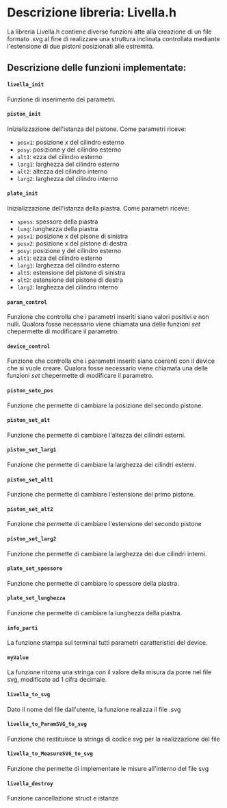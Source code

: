 # Descrizione libreria: Livella.h

La libreria Livella.h contiene diverse funzioni atte alla creazione di un file formato .svg al fine di realizzare una struttura inclinata controllata mediante l'estensione di due pistoni posizionati alle estremità.

## Descrizione delle funzioni implementate:


#### `livella_init`
Funzione di inserimento dei parametri.


#### `piston_init`
Inizializzazione dell'istanza del pistone. Come parametri riceve:
* `posx1`: posizione x del cilindro esterno
* `posy`: posizione y del cilindro esterno
* `alt1`: ezza del cilindro esterno
* `larg1`: larghezza del cilindro esterno
* `alt2`: altezza del cilindro interno
* `larg2`: larghezza del cilindro interno


#### `plate_init`
Inizializzazione dell'istanza della piastra. Come parametri riceve:
* `spess`: spessore della piastra
* `lung`: lunghezza della piastra
* `posx1`: posizione x del pisone di sinistra
* `posx2`: posizione x del pistone di destra
* `posy`: posizione y del cilindro esterno
* `alt1`: ezza del cilindro esterno
* `larg1`: larghezza del cilindro esterno
* `altS`: estensione del pistone di sinistra
* `altD`: estensione del pistone di destra
* `larg2`: larghezza del cilindro interno

#### `param_control`
Funzione che controlla che i parametri inseriti siano valori positivi e non nulli. Qualora fosse necessario viene chiamata una delle funzioni _set_ chepermette di modificare il parametro.

#### `device_control`
Funzione che controlla che i parametri inseriti siano coerenti con il device che si vuole creare. Qualora fosse necessario viene chiamata una delle funzioni _set_ chepermette di modificare il parametro.

#### `piston_seto_pos`
Funzione che permette di cambiare la posizione del secondo pistone.

#### `piston_set_alt`
Funzione che permette di cambiare l'altezza dei cilindri esterni.

#### `piston_set_larg1`
Funzione che permette di cambiare la larghezza dei cilindri esterni.

#### `piston_set_alt1`
Funzione che permette di cambiare l'estensione del primo pistone.

#### `piston_set_alt2`
Funzione che permette di cambiare l'estensione del secondo pistone

#### `piston_set_larg2`
Funzione che permette di cambiare la larghezza dei due cilindri interni.

#### `plate_set_spessore`
Funzione che permette di cambiare lo spessore della piastra.

#### `plate_set_lunghezza`
Funzione che permette di cambiare la lunghezza della piastra.

#### `info_parti`
La funzione stampa sul terminal tutti parametri caratteristici del device.

#### `myValue`
La funzione ritorna una stringa con il valore della misura da porre nel file svg, modificato ad 1 cifra decimale.

#### `livella_to_svg`
Dato il nome del file dall'utente, la funzione realizza il file .svg

#### `livella_to_ParamSVG_to_svg`
Funzione che restituisce la stringa di codice svg per la realizzazione del file

#### `livella_to_MeasureSVG_to_svg`
Funzione che permette di implementare le misure all'interno del file svg

#### `livella_destroy`
Funzione cancellazione struct e istanze

